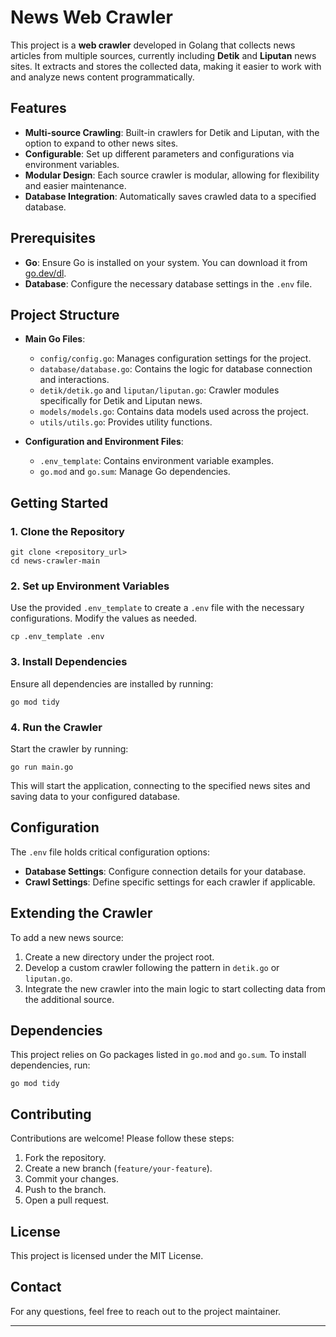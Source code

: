 # News Web Crawler

This project is a **web crawler** developed in Golang that collects news articles from multiple sources, currently including **Detik** and **Liputan** news sites. It extracts and stores the collected data, making it easier to work with and analyze news content programmatically.

## Features

- **Multi-source Crawling**: Built-in crawlers for Detik and Liputan, with the option to expand to other news sites.
- **Configurable**: Set up different parameters and configurations via environment variables.
- **Modular Design**: Each source crawler is modular, allowing for flexibility and easier maintenance.
- **Database Integration**: Automatically saves crawled data to a specified database.

## Prerequisites

- **Go**: Ensure Go is installed on your system. You can download it from [go.dev/dl](https://go.dev/dl/).
- **Database**: Configure the necessary database settings in the `.env` file.

## Project Structure

- **Main Go Files**:
  - `config/config.go`: Manages configuration settings for the project.
  - `database/database.go`: Contains the logic for database connection and interactions.
  - `detik/detik.go` and `liputan/liputan.go`: Crawler modules specifically for Detik and Liputan news.
  - `models/models.go`: Contains data models used across the project.
  - `utils/utils.go`: Provides utility functions.

- **Configuration and Environment Files**:
  - `.env_template`: Contains environment variable examples.
  - `go.mod` and `go.sum`: Manage Go dependencies.

## Getting Started

### 1. Clone the Repository

    git clone <repository_url>
    cd news-crawler-main

### 2. Set up Environment Variables

Use the provided `.env_template` to create a `.env` file with the necessary configurations. Modify the values as needed.

    cp .env_template .env

### 3. Install Dependencies

Ensure all dependencies are installed by running:

    go mod tidy

### 4. Run the Crawler

Start the crawler by running:

    go run main.go

This will start the application, connecting to the specified news sites and saving data to your configured database.

## Configuration

The `.env` file holds critical configuration options:

- **Database Settings**: Configure connection details for your database.
- **Crawl Settings**: Define specific settings for each crawler if applicable.

## Extending the Crawler

To add a new news source:

1. Create a new directory under the project root.
2. Develop a custom crawler following the pattern in `detik.go` or `liputan.go`.
3. Integrate the new crawler into the main logic to start collecting data from the additional source.

## Dependencies

This project relies on Go packages listed in `go.mod` and `go.sum`. To install dependencies, run:

    go mod tidy

## Contributing

Contributions are welcome! Please follow these steps:

1. Fork the repository.
2. Create a new branch (`feature/your-feature`).
3. Commit your changes.
4. Push to the branch.
5. Open a pull request.

## License

This project is licensed under the MIT License.

## Contact

For any questions, feel free to reach out to the project maintainer.

---
